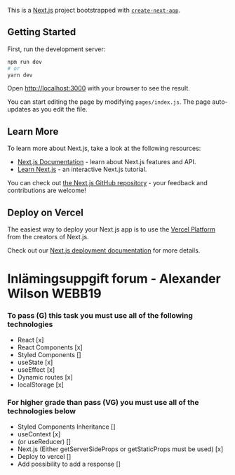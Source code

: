 This is a [Next.js](https://nextjs.org/) project bootstrapped with [`create-next-app`](https://github.com/vercel/next.js/tree/canary/packages/create-next-app).

## Getting Started

First, run the development server:

```bash
npm run dev
# or
yarn dev
```

Open [http://localhost:3000](http://localhost:3000) with your browser to see the result.

You can start editing the page by modifying `pages/index.js`. The page auto-updates as you edit the file.

## Learn More

To learn more about Next.js, take a look at the following resources:

- [Next.js Documentation](https://nextjs.org/docs) - learn about Next.js features and API.
- [Learn Next.js](https://nextjs.org/learn) - an interactive Next.js tutorial.

You can check out [the Next.js GitHub repository](https://github.com/vercel/next.js/) - your feedback and contributions are welcome!

## Deploy on Vercel

The easiest way to deploy your Next.js app is to use the [Vercel Platform](https://vercel.com/import?utm_medium=default-template&filter=next.js&utm_source=create-next-app&utm_campaign=create-next-app-readme) from the creators of Next.js.

Check out our [Next.js deployment documentation](https://nextjs.org/docs/deployment) for more details.


# Inlämingsuppgift forum - Alexander Wilson WEBB19

### To pass (G) this task you must use all of the following technologies
- React [x]
- React Components [x]
- Styled Components []
- useState [x]
- useEffect [x]
- Dynamic routes [x]
- localStorage [x]

 ### For higher grade than pass (VG) you must use all of the technologies below
 - Styled Components Inheritance []
 - useContext [x]
 - (or useReducer) []
 - Next.js (Either getServerSideProps or getStaticProps must be used) [x]
 - Deploy to vercel []
 - Add possibility to add a response []